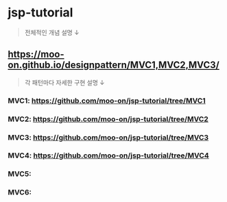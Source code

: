 # jsp-tutorial

> 전체적인 개념 설명 ↓
## https://moo-on.github.io/designpattern/MVC1,MVC2,MVC3/
  
> 각 패턴마다 자세한 구현 설명 ↓
### MVC1: https://github.com/moo-on/jsp-tutorial/tree/MVC1
### MVC2: https://github.com/moo-on/jsp-tutorial/tree/MVC2
### MVC3: https://github.com/moo-on/jsp-tutorial/tree/MVC3
### MVC4: https://github.com/moo-on/jsp-tutorial/tree/MVC4
### MVC5:
### MVC6:
